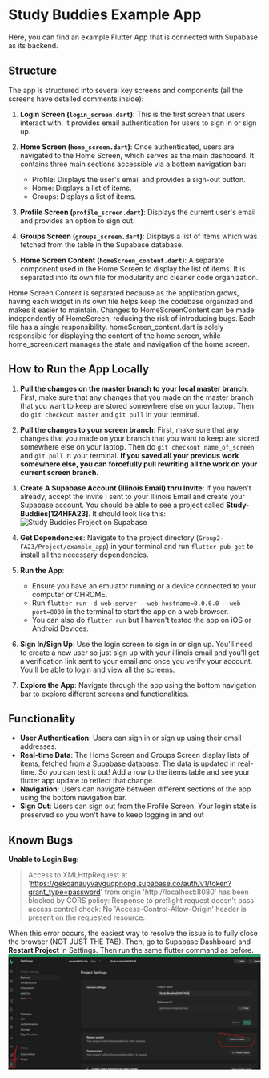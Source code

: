 # Study Buddies Example App
Here, you can find an example Flutter App that is connected with Supabase as its backend.

<!-- ## Overview -->

<!-- Study Buddies is a Flutter application designed to help users manage and participate in study groups. The app allows users to view their profile, manage items related to their study groups, and view a list of available groups. -->

## Structure

The app is structured into several key screens and components (all the screens have detailed comments inside):

1. **Login Screen (`login_screen.dart`)**: This is the first screen that users interact with. It provides email authentication for users to sign in or sign up.

2. **Home Screen (`home_screen.dart`)**: Once authenticated, users are navigated to the Home Screen, which serves as the main dashboard. It contains three main sections accessible via a bottom navigation bar:
   - Profile: Displays the user's email and provides a sign-out button.
   - Home: Displays a list of items.
   - Groups: Displays a list of items.

3. **Profile Screen (`profile_screen.dart`)**: Displays the current user's email and provides an option to sign out.

4. **Groups Screen (`groups_screen.dart`)**: Displays a list of items which was fetched from the table in the Supabase database. 

5. **Home Screen Content (`homeScreen_content.dart`)**: A separate component used in the Home Screen to display the list of items. It is separated into its own file for modularity and cleaner code organization.

Home Screen Content is separated because as the application grows, having each widget in its own file helps keep the codebase organized and makes it easier to maintain. Changes to HomeScreenContent can be made independently of HomeScreen, reducing the risk of introducing bugs. Each file has a single responsibility. homeScreen_content.dart is solely responsible for displaying the content of the home screen, while home_screen.dart manages the state and navigation of the home screen.

## How to Run the App Locally

1. **Pull the changes on the master branch to your local master branch**: First, make sure that any changes that you
made on the master branch that you want to keep are stored somewhere else on your laptop. Then do `git checkout master` and `git pull` in your terminal. 

2. **Pull the changes to your screen branch**: First, make sure that any changes that you
made on your branch that you want to keep are stored somewhere else on your laptop. Then do `git checkout name_of_screen` and `git pull` in your terminal. **If you saved all your previous work somewhere else, you can forcefully pull rewriting all the work on your current screen branch.**

3. **Create A Supabase Account (Illinois Email) thru Invite**: If you haven't already, accept the invite I sent to your Illinois Email and create your Supabase account.
You should be able to see a project called **Study-Buddies[124HFA23]**. It should look like this: ![Study Buddies Project on Supabase](https://i.imgur.com/mmCdplw.png)

3. **Get Dependencies**: Navigate to the project directory (`Group2-FA23/Project/example_app`) in your terminal and run `flutter pub get` to install all the necessary dependencies.

5. **Run the App**: 
   - Ensure you have an emulator running or a device connected to your computer or CHROME.
   - Run `flutter run -d web-server --web-hostname=0.0.0.0 --web-port=8080` in the terminal to start the app on a web browser.
   - You can also do `flutter run` but I haven't tested the app on iOS or Android Devices.

6. **Sign In/Sign Up**: Use the login screen to sign in or sign up. You'll need to create a new user so just sign up with your illinois email and you'll get a verification link sent to your email and once you verify your account. You'll be able to login and view all the screens.

7. **Explore the App**: Navigate through the app using the bottom navigation bar to explore different screens and functionalities.

## Functionality

- **User Authentication**: Users can sign in or sign up using their email addresses.
- **Real-time Data**: The Home Screen and Groups Screen display lists of items, fetched from a Supabase database. The data is updated in real-time. So you can test it out! Add a row to the items table and see your flutter app update to reflect that change.
- **Navigation**: Users can navigate between different sections of the app using the bottom navigation bar.
- **Sign Out**: Users can sign out from the Profile Screen. Your login state is preserved so you won't have to keep logging in and out

## Known Bugs

**Unable to Login Bug:**
> Access to XMLHttpRequest at 'https://gekoanauyvavguqpnopq.supabase.co/auth/v1/token?grant_type=password' from origin 'http://localhost:8080' has been blocked by CORS policy: Response to preflight request doesn't pass access control check: No 'Access-Control-Allow-Origin' header is present on the requested resource.

When this error occurs, the easiest way to resolve the issue is to fully close the browser (NOT JUST THE TAB). Then, go to Supabase Dashboard and **Restart Project** in Settings. Then run the same flutter command as before.
![Restart Project](image.png)